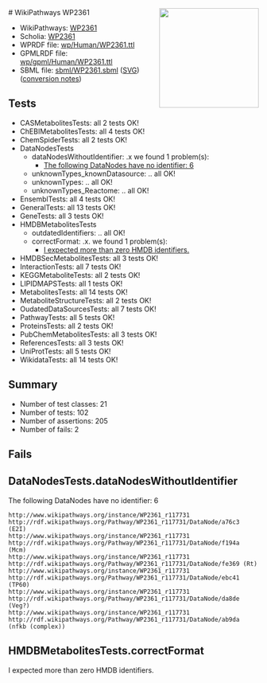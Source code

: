 <img style="float: right; width: 200px" src="../logo.png" />
# WikiPathways WP2361

* WikiPathways: [WP2361](https://identifiers.org/wikipathways:WP2361)
* Scholia: [WP2361](https://scholia.toolforge.org/wikipathways/WP2361)
* WPRDF file: [wp/Human/WP2361.ttl](../wp/Human/WP2361.ttl)
* GPMLRDF file: [wp/gpml/Human/WP2361.ttl](../wp/gpml/Human/WP2361.ttl)
* SBML file: [sbml/WP2361.sbml](../sbml/WP2361.sbml) ([SVG](../sbml/WP2361.svg)) ([conversion notes](../sbml/WP2361.txt))

## Tests
* CASMetabolitesTests: all 2 tests OK!
* ChEBIMetabolitesTests: all 4 tests OK!
* ChemSpiderTests: all 2 tests OK!
* DataNodesTests
    * dataNodesWithoutIdentifier: .x we found 1 problem(s):
        * [The following DataNodes have no identifier: 6](#d2d32fa5)
    * unknownTypes_knownDatasource: .. all OK!
    * unknownTypes: .. all OK!
    * unknownTypes_Reactome: .. all OK!
* EnsemblTests: all 4 tests OK!
* GeneralTests: all 13 tests OK!
* GeneTests: all 3 tests OK!
* HMDBMetabolitesTests
    * outdatedIdentifiers: .. all OK!
    * correctFormat: .x. we found 1 problem(s):
        * [I expected more than zero HMDB identifiers.](#ad154c1e)
* HMDBSecMetabolitesTests: all 3 tests OK!
* InteractionTests: all 7 tests OK!
* KEGGMetaboliteTests: all 2 tests OK!
* LIPIDMAPSTests: all 1 tests OK!
* MetabolitesTests: all 14 tests OK!
* MetaboliteStructureTests: all 2 tests OK!
* OudatedDataSourcesTests: all 7 tests OK!
* PathwayTests: all 5 tests OK!
* ProteinsTests: all 2 tests OK!
* PubChemMetabolitesTests: all 3 tests OK!
* ReferencesTests: all 3 tests OK!
* UniProtTests: all 5 tests OK!
* WikidataTests: all 14 tests OK!


## Summary

* Number of test classes: 21
* Number of tests: 102
* Number of assertions: 205
* Number of fails: 2

## Fails

<a name="d2d32fa5" />

## DataNodesTests.dataNodesWithoutIdentifier

The following DataNodes have no identifier: 6
```
http://www.wikipathways.org/instance/WP2361_r117731 http://rdf.wikipathways.org/Pathway/WP2361_r117731/DataNode/a76c3 (E2I)
http://www.wikipathways.org/instance/WP2361_r117731 http://rdf.wikipathways.org/Pathway/WP2361_r117731/DataNode/f194a (Mcm)
http://www.wikipathways.org/instance/WP2361_r117731 http://rdf.wikipathways.org/Pathway/WP2361_r117731/DataNode/fe369 (Rt)
http://www.wikipathways.org/instance/WP2361_r117731 http://rdf.wikipathways.org/Pathway/WP2361_r117731/DataNode/ebc41 (TP60)
http://www.wikipathways.org/instance/WP2361_r117731 http://rdf.wikipathways.org/Pathway/WP2361_r117731/DataNode/da8de (Veg?)
http://www.wikipathways.org/instance/WP2361_r117731 http://rdf.wikipathways.org/Pathway/WP2361_r117731/DataNode/ab9da (nfkb (complex))
```

<a name="ad154c1e" />

## HMDBMetabolitesTests.correctFormat

I expected more than zero HMDB identifiers.
